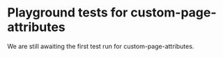# Playground tests for custom-page-attributes
We are still awaiting the first test run for custom-page-attributes.
